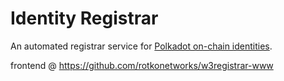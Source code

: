 # Identity Registrar

An automated registrar service for [Polkadot on-chain identities](https://wiki.polkadot.network/docs/learn-identity).


frontend @ https://github.com/rotkonetworks/w3registrar-www
